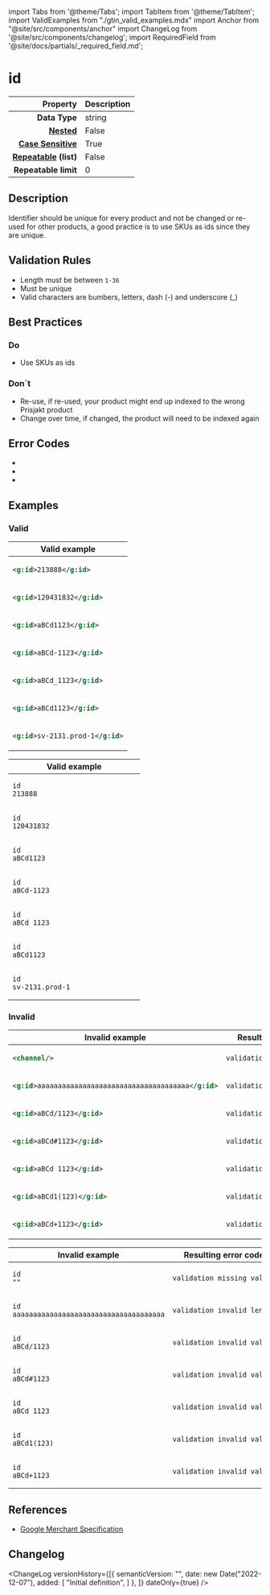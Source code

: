 import Tabs from '@theme/Tabs';
import TabItem from '@theme/TabItem';
import ValidExamples from "./gtin_valid_examples.mdx"
import Anchor from "@site/src/components/anchor"
import ChangeLog from '@site/src/components/changelog';
import RequiredField from '@site/docs/partials/_required_field.md';

# id

<RequiredField/>

|                                                      **Property** | **Description**        |
|------------------------------------------------------------------:|:-----------------------|
|                                                     **Data Type** | string        |
|                 **[Nested](/docs/terminology/terms#term_nested)** | False           |
| **[Case Sensitive](/docs/terminology/terms#term_case_sensitive)** | True   |
|  **[Repeatable](/docs/terminology/terms#term_repeatable) (list)** | False       |
|                                              **Repeatable limit** | 0 |



## Description

Identifier should be unique for every product and not be changed or re-used for other products, a good practice is to use SKUs as ids since they are unique.





## Validation Rules

- Length must be between `1-36`
- Must be unique
- Valid characters are bumbers, letters, dash (-) and underscore (_)


## Best Practices


### Do

- Use SKUs as ids



### Don´t

- Re-use, if re-used, your product might end up indexed to the wrong Prisjakt product
- Change over time, if changed, the product will need to be indexed again




## Error Codes

- <Anchor id="validation_invalid_length" title="validation_invalid_length" />
- <Anchor id="validation_invalid_value" title="validation_invalid_value" />
- <Anchor id="validation_missing_value" title="validation_missing_value" />

## Examples
### Valid

<Tabs>
  <TabItem value="valid_xml" label="XML" default>

<table>
<thead>
<tr><th>Valid example              </th></tr>
</thead>
<tbody>
<tr><td>

```xml
<g:id>213888</g:id>        
```

</td></tr>
<tr><td>

```xml
<g:id>120431832</g:id>     
```

</td></tr>
<tr><td>

```xml
<g:id>aBCd1123</g:id>      
```

</td></tr>
<tr><td>

```xml
<g:id>aBCd-1123</g:id>     
```

</td></tr>
<tr><td>

```xml
<g:id>aBCd_1123</g:id>     
```

</td></tr>
<tr><td>

```xml
<g:id>aBCd1123</g:id>      
```

</td></tr>
<tr><td>

```xml
<g:id>sv-2131.prod-1</g:id>
```

</td></tr>
</tbody>
</table>

 </TabItem>
  <TabItem value="valid_csv" label="CSV">

<table>
<thead>
<tr><th>Valid example  </th></tr>
</thead>
<tbody>
<tr><td>

```csv
id
213888                
```

</td></tr>
<tr><td>

```csv
id
120431832                
```

</td></tr>
<tr><td>

```csv
id
aBCd1123                
```

</td></tr>
<tr><td>

```csv
id
aBCd-1123                
```

</td></tr>
<tr><td>

```csv
id
aBCd_1123                
```

</td></tr>
<tr><td>

```csv
id
aBCd1123                
```

</td></tr>
<tr><td>

```csv
id
sv-2131.prod-1                
```

</td></tr>
</tbody>
</table>

  </TabItem>
</Tabs>

### Invalid

<Tabs>
  <TabItem value="invalid_xml" label="XML" default>
<table>
<thead>
<tr><th>Invalid example                                   </th><th>Resulting error code     </th></tr>
</thead>
<tbody>
<tr><td>

```xml
<channel/>                                        
```

</td><td>

```xml
validation_missing_value 
```

</td></tr>
<tr><td>

```xml
<g:id>aaaaaaaaaaaaaaaaaaaaaaaaaaaaaaaaaaaaa</g:id>
```

</td><td>

```xml
validation_invalid_length
```

</td></tr>
<tr><td>

```xml
<g:id>aBCd/1123</g:id>                            
```

</td><td>

```xml
validation_invalid_value 
```

</td></tr>
<tr><td>

```xml
<g:id>aBCd#1123</g:id>                            
```

</td><td>

```xml
validation_invalid_value 
```

</td></tr>
<tr><td>

```xml
<g:id>aBCd 1123</g:id>                            
```

</td><td>

```xml
validation_invalid_value 
```

</td></tr>
<tr><td>

```xml
<g:id>aBCd1(123)</g:id>                           
```

</td><td>

```xml
validation_invalid_value 
```

</td></tr>
<tr><td>

```xml
<g:id>aBCd+1123</g:id>                            
```

</td><td>

```xml
validation_invalid_value 
```

</td></tr>
</tbody>
</table>
 </TabItem>
  <TabItem value="invalid_csv" label="CSV">
<table>
<thead>
<tr><th>Invalid example  </th><th>Resulting error code     </th></tr>
</thead>
<tbody>
<tr><td>

```csv
id
""                  
```

</td><td>

```csv
validation_missing_value 
```

</td></tr>
<tr><td>

```csv
id
aaaaaaaaaaaaaaaaaaaaaaaaaaaaaaaaaaaaa                  
```

</td><td>

```csv
validation_invalid_length
```

</td></tr>
<tr><td>

```csv
id
aBCd/1123                  
```

</td><td>

```csv
validation_invalid_value 
```

</td></tr>
<tr><td>

```csv
id
aBCd#1123                  
```

</td><td>

```csv
validation_invalid_value 
```

</td></tr>
<tr><td>

```csv
id
aBCd 1123                  
```

</td><td>

```csv
validation_invalid_value 
```

</td></tr>
<tr><td>

```csv
id
aBCd1(123)                  
```

</td><td>

```csv
validation_invalid_value 
```

</td></tr>
<tr><td>

```csv
id
aBCd+1123                  
```

</td><td>

```csv
validation_invalid_value 
```

</td></tr>
</tbody>
</table>
  </TabItem>
</Tabs>

## References
- [Google Merchant Specification](https://support.google.com/merchants/answer/6324405)

## Changelog
<ChangeLog versionHistory={[{
    semanticVersion: "",
    date: new Date("2022-12-07"),
added: [
"Initial definition",
    ]  },
]} dateOnly={true} />
